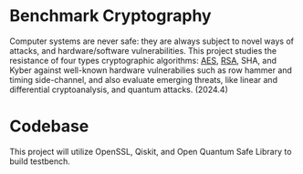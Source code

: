 # Benchmark Cryptography
Computer systems are never safe: they are always subject to novel ways of attacks, and hardware/software vulnerabilities. This project studies
the resistance of four types cryptographic algorithms: [AES](https://en.wikipedia.org/wiki/Advanced_Encryption_Standard), [RSA](https://en.wikipedia.org/wiki/RSA_(cryptosystem)), SHA, and Kyber against well-known hardware vulnerabilies such as row hammer 
and timing side-channel, and also evaluate emerging threats, like linear and differential cryptoanalysis, and quantum attacks. (2024.4)

# Codebase
This project will utilize OpenSSL, Qiskit, and Open Quantum Safe Library to build testbench.
